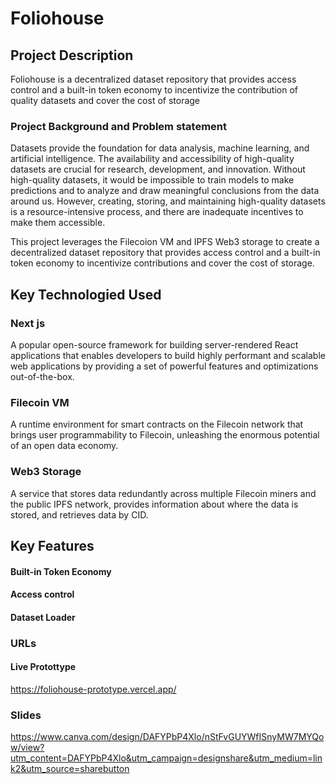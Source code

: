 # Foliohouse

## Project Description
Foliohouse is a decentralized dataset repository that provides access control and a built-in token economy to incentivize the contribution of quality datasets and cover the cost of storage

### Project Background and Problem statement
Datasets provide the foundation for data analysis, machine learning, and artificial intelligence. The availability and accessibility of high-quality datasets are crucial for research, development, and innovation. Without high-quality datasets, it would be impossible to train models to make predictions and to analyze and draw meaningful conclusions from the data around us. However, creating, storing, and maintaining high-quality datasets is a resource-intensive process, and there are inadequate incentives to make them accessible.

This project leverages the Filecoion VM and IPFS Web3 storage to create a decentralized dataset repository that provides access control and a built-in token economy to incentivize contributions and cover the cost of storage.

## Key Technologied Used
### Next js
A popular open-source framework for building server-rendered React applications that enables developers to build highly performant and scalable web applications by providing a set of powerful features and optimizations out-of-the-box.
### Filecoin VM
A runtime environment for smart contracts  on the Filecoin network that brings user programmability to Filecoin, unleashing the enormous potential of an open data economy.
### Web3 Storage
A service that stores data redundantly across multiple Filecoin miners and the public IPFS network, provides information about where the data is stored, and retrieves data by CID.

## Key Features
#### Built-in Token Economy
#### Access control
#### Dataset Loader

### URLs
#### Live Protottype
https://foliohouse-prototype.vercel.app/

### Slides
https://www.canva.com/design/DAFYPbP4Xlo/nStFvGUYWfISnyMW7MYQow/view?utm_content=DAFYPbP4Xlo&utm_campaign=designshare&utm_medium=link2&utm_source=sharebutton

